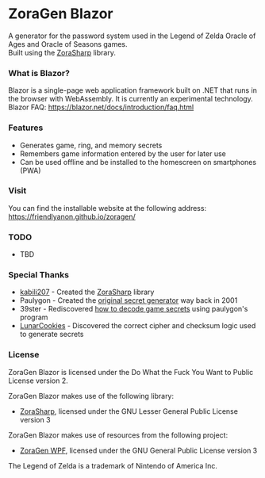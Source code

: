 # ZoraGen Blazor

A generator for the password system used in the Legend of Zelda Oracle of Ages
and Oracle of Seasons games.  
Built using the [ZoraSharp][4] library.

### What is Blazor?

Blazor is a single-page web application framework built on .NET that runs in
the browser with WebAssembly. It is currently an experimental technology.  
Blazor FAQ: https://blazor.net/docs/introduction/faq.html

### Features
 * Generates game, ring, and memory secrets
 * Remembers game information entered by the user for later use
 * Can be used offline and be installed to the homescreen on smartphones (PWA)
 
### Visit
You can find the installable website at the following address:
https://friendlyanon.github.io/zoragen/

### TODO
 * TBD

### Special Thanks
 * [kabili207][6] - Created the [ZoraSharp][4] library
 * Paulygon - Created the [original secret generator][1] way back in 2001
 * 39ster - Rediscovered [how to decode game secrets][2] using paulygon's
program
 * [LunarCookies][3] - Discovered the correct cipher and checksum logic used to
generate secrets

### License
ZoraGen Blazor is licensed under the Do What the Fuck You Want to Public
License version 2.

ZoraGen Blazor makes use of the following library:
 * [ZoraSharp][4], licensed under the GNU Lesser General Public License
version 3

ZoraGen Blazor makes use of resources from the following project:
 * [ZoraGen WPF][5], licensed under the GNU General Public License version 3

The Legend of Zelda is a trademark of Nintendo of America Inc.

[1]: http://home.earthlink.net/~paul3/zeldagbc.html
[2]: https://gamefaqs.gamespot.com/boards/472313-/66934363
[3]: https://github.com/LunarCookies
[4]: https://github.com/kabili207/zora-sharp
[5]: https://github.com/kabili207/zoragen-wpf
[6]: https://github.com/kabili207
